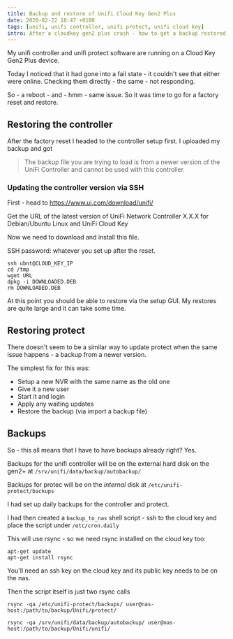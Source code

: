 ```yaml
---
title: Backup and restore of Unifi Cloud Key Gen2 Plus
date: 2020-02-22 18:47 +0100
tags: [unifi, unifi controller, unifi protect, unifi cloud key]
intro: After a cloudkey gen2 plus crash - how to get a backup restored when a factory reset installs an older software version.
---
```


My unifi controller and unifi protect software are running on a Cloud Key Gen2 Plus device.

Today I noticed that it had gone into a fail state - it couldn't see that either were online. Checking them directly - the same - not responding.

So - a reboot - and - hmm - same issue. So it was time to go for a factory reset and restore.

## Restoring the controller

After the factory reset I headed to the controller setup first. I uploaded my backup and got

> The backup file you are trying to load is from a newer
> version of the UniFi Controller and cannot be used with
> this controller.

### Updating the controller version via SSH

First - head to https://www.ui.com/download/unifi/

Get the URL of the latest version of UniFi Network Controller X.X.X for Debian/Ubuntu Linux and UniFi Cloud Key

Now we need to download and install this file.

SSH password: whatever you set up after the reset.

```shell
ssh ubnt@CLOUD_KEY_IP
cd /tmp
wget URL
dpkg -i DOWNLOADED.DEB
rm DOWNLOADED.DEB
```

At this point you should be able to restore via the setup GUI. My restores are quite large and it can take some time.

## Restoring protect

There doesn't seem to be a similar way to update protect when the same issue happens - a backup from a newer version.

The simplest fix for this was:

- Setup a new NVR with the same name as the old one
- Give it a new user
- Start it and login
- Apply any waiting updates
- Restore the backup (via import a backup file)

## Backups

So - this all means that I have to have backups already right? Yes.

Backups for the unifi controller will be on the external hard disk on the gen2+ at `/srv/unifi/data/backup/autobackup/`

Backups for protec will be on the _internal_ disk at `/etc/unifi-protect/backups`

I had set up daily backups for the controller and protect.

I had then created a `backup_to_nas` shell script - ssh to the cloud key and place the script under `/etc/cron.daily`

This will use rsync - so we need rsync installed on the cloud key too:

```shell
apt-get update
apt-get install rsync
```

You'll need an ssh key on the cloud key and its public key needs to be on the nas.

Then the script itself is just two rsync calls

```shell
rsync -qa /etc/unifi-protect/backups/ user@nas-host:/path/to/backup/Unifi/protect/

rsync -qa /srv/unifi/data/backup/autobackup/ user@nas-host:/path/to/backup/Unifi/unifi/
```
